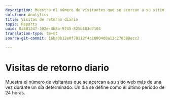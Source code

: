 ```yaml
---
description: Muestra el número de visitantes que se acercan a su sitio web más de una vez durante un día determinado. Un día se define como el último período de 24 horas.
solution: Analytics
title: Visitas de retorno diario
topic: Reports
uuid: 8a881347-392e-4b8a-9745-825b103d7104
translation-type: tm+mt
source-git-commit: 16ba0b12e0f70112f4c10804d0a13c278388ecc2

---
```



# Visitas de retorno diario

Muestra el número de visitantes que se acercan a su sitio web más de una vez durante un día determinado. Un día se define como el último período de 24 horas.

